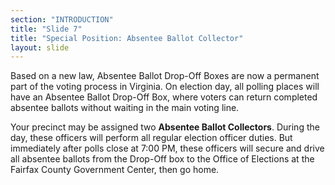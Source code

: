 ```yaml
---
section: "INTRODUCTION"
title: "Slide 7"
title: "Special Position: Absentee Ballot Collector"
layout: slide
---
```


Based on a new law, Absentee Ballot Drop-Off Boxes are now a permanent part of the voting process in Virginia. On election day, all polling places will have an Absentee Ballot Drop-Off Box, where voters can return completed absentee ballots without waiting in the main voting line.

Your precinct may be assigned two **Absentee Ballot Collectors**. During the day, these officers will perform all regular election officer duties. But immediately after polls close at 7:00 PM, these officers will secure and drive all absentee ballots from the Drop-Off box to the Office of Elections at the Fairfax County Government Center, then go home.



